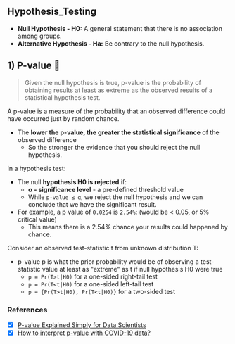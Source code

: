 ## Hypothesis_Testing 
- **Null Hypothesis - H0:** A general statement that there is no association among groups. 
- **Alternative Hypothesis - Ha:** Be contrary to the null hypothesis.

## 1) P-value 🔢 
> Given the null hypothesis is true, p-value is the probability of obtaining results at least as extreme as the observed results of a statistical hypothesis test.

A p-value is a measure of the probability that an observed difference could have occurred just by random chance.
- The **lower the p-value, the greater the statistical significance** of the observed difference
  - So the stronger the evidence that you should reject the null hypothesis.
  
In a hypothesis test: 
- The null **hypothesis H0 is rejected** if: 
  - **α - significance level** - a pre-defined threshold value
  - While `p-value ≤ α`, we reject the null hypothesis and we can conclude that we have the significant result.
- For example, a p value of `0.0254` is `2.54%`: (would be < 0.05, or 5% critical value) 
  - This means there is a 2.54% chance your results could happened by chance.

Consider an observed test-statistic t from unknown distribution T:
- p-value p is what the prior probability would be of observing a test-statistic value at least as "extreme" as t if null hypothesis H0 were true
  - `p = Pr(T>t|H0)` for a one-sided right-tail test
  - `p = Pr(T<t|H0)` for a one-sided left-tail test 
  - `p = {Pr(T>t|H0), Pr(T<t|H0)}` for a two-sided test

### References
- [x] [P-value Explained Simply for Data Scientists](https://towardsdatascience.com/p-value-explained-simply-for-data-scientists-4c0cd7044f14)
- [x] [How to interpret p-value with COVID-19 data?](https://towardsdatascience.com/how-to-interpret-p-value-with-covid-19-data-edc19e8483b)
